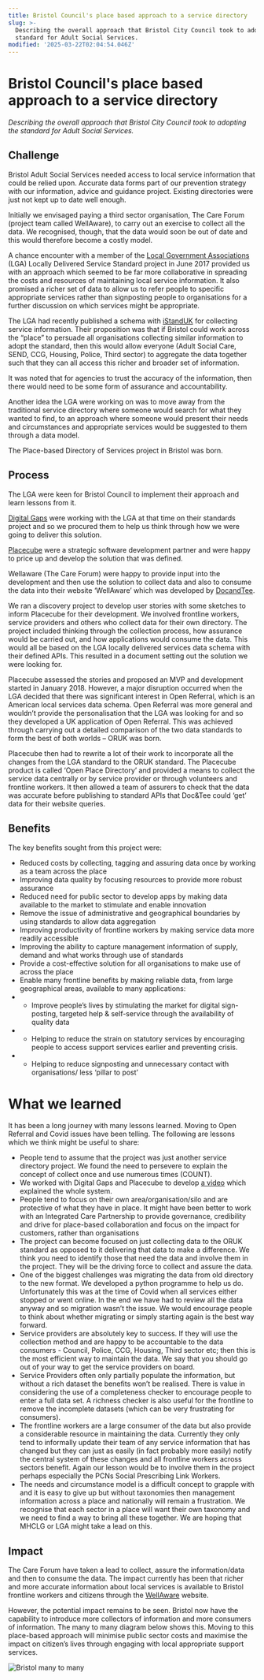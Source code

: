 ```yaml
---
title: Bristol Council's place based approach to a service directory
slug: >-
  Describing the overall approach that Bristol City Council took to adopting the
  standard for Adult Social Services.
modified: '2025-03-22T02:04:54.046Z'
---
```


# Bristol Council's place based approach to a service directory

_Describing the overall approach that Bristol City Council took to adopting the standard for Adult Social Services._

## Challenge

Bristol Adult Social Services needed access to local service information that could be relied upon. Accurate data forms part of our prevention strategy with our information, advice and guidance project. Existing directories were just not kept up to date well enough.

Initially we envisaged paying a third sector organisation, The Care Forum (project team called WellAware), to carry out an exercise to collect all the data. We recognised, though, that the data would soon be out of date and this would therefore become a costly model.

A chance encounter with a member of the [Local Government Associations](https://www.local.gov.uk) (LGA) Locally Delivered Service Standard project in June 2017 provided us with an approach which seemed to be far more collaborative in spreading the costs and resources of maintaining local service information. It also promised a richer set of data to allow us to refer people to specific appropriate services rather than signposting people to organisations for a further discussion on which services might be appropriate.

The LGA had recently published a schema with [iStandUK](https://istanduk.org/) for collecting service information. Their proposition was that if Bristol could work across the “place” to persuade all organisations collecting similar information to adopt the standard, then this would allow everyone (Adult Social Care, SEND, CCG, Housing, Police, Third sector) to aggregate the data together such that they can all access this richer and broader set of information.

It was noted that for agencies to trust the accuracy of the information, then there would need to be some form of assurance and accountability.

Another idea the LGA were working on was to move away from the traditional service directory where someone would search for what they wanted to find, to an approach where someone would present their needs and circumstances and appropriate services would be suggested to them through a data model.

The Place-based Directory of Services project in Bristol was born.

## Process

The LGA were keen for Bristol Council to implement their approach and learn lessons from it.

[Digital Gaps](https://digitalgaps.co.uk/) were working with the LGA at that time on their standards project and so we procured them to help us think through how we were going to deliver this solution.

[Placecube](https://www.placecube.com/platforms/open-place-directory/) were a strategic software development partner and were happy to price up and develop the solution that was defined.

Wellaware (The Care Forum) were happy to provide input into the development and then use the solution to collect data and also to consume the data into their website ‘WellAware’ which was developed by [DocandTee](https://www.docandtee.com/).

We ran a discovery project to develop user stories with some sketches to inform Placecube for their development. We involved frontline workers, service providers and others who collect data for their own directory. The project included thinking through the collection process, how assurance would be carried out, and how applications would consume the data. This would all be based on the LGA locally delivered services data schema with their defined APIs. This resulted in a document setting out the solution we were looking for.

Placecube assessed the stories and proposed an MVP and development started in January 2018. However, a major disruption occurred when the LGA decided that there was significant interest in Open Referral, which is an American local services data schema. Open Referral was more general and wouldn’t provide the personalisation that the LGA was looking for and so they developed a UK application of Open Referral. This was achieved through carrying out a detailed comparison of the two data standards to form the best of both worlds – ORUK was born.

Placecube then had to rewrite a lot of their work to incorporate all the changes from the LGA standard to the ORUK standard. The Placecube product is called ‘Open Place Directory’ and provided a means to collect the service data centrally or by service provider or through volunteers and frontline workers. It then allowed a team of assurers to check that the data was accurate before publishing to standard APIs that Doc&Tee could ‘get’ data for their website queries.

## Benefits

The key benefits sought from this project were:

- Reduced costs by collecting, tagging and assuring data once by working as a team across the place
- Improving data quality by focusing resources to provide more robust assurance
- Reduced need for public sector to develop apps by making data available to the market to stimulate and enable innovation
- Remove the issue of administrative and geographical boundaries by using standards to allow data aggregation
- Improving productivity of frontline workers by making service data more readily accessible
- Improving the ability to capture management information of supply, demand and what works through use of standards
- Provide a cost-effective solution for all organisations to make use of across the place
- Enable many frontline benefits by making reliable data, from large geographical areas, available to many applications:
- - Improve people’s lives by stimulating the market for digital sign-posting, targeted help & self-service through the availability of quality data
- - Helping to reduce the strain on statutory services by encouraging people to access support services earlier and preventing crisis.
- - Helping to reduce signposting and unnecessary contact with organisations/ less ‘pillar to post’

# What we learned

It has been a long journey with many lessons learned. Moving to Open Referral and Covid issues have been telling. The following are lessons which we think might be useful to share:

- People tend to assume that the project was just another service directory project. We found the need to persevere to explain the concept of collect once and use numerous times (COUNT).
- We worked with Digital Gaps and Placecube to develop [a video](https://vimeo.com/371446959) which explained the whole system.
- People tend to focus on their own area/organisation/silo and are protective of what they have in place. It might have been better to work with an Integrated Care Partnership to provide governance, credibility and drive for place-based collaboration and focus on the impact for customers, rather than organisations
- The project can become focused on just collecting data to the ORUK standard as opposed to it delivering that data to make a difference. We think you need to identify those that need the data and involve them in the project. They will be the driving force to collect and assure the data.
- One of the biggest challenges was migrating the data from old directory to the new format. We developed a python programme to help us do. Unfortunately this was at the time of Covid when all services either stopped or went online. In the end we have had to review all the data anyway and so migration wasn’t the issue. We would encourage people to think about whether migrating or simply starting again is the best way forward.
- Service providers are absolutely key to success. If they will use the collection method and are happy to be accountable to the data consumers - Council, Police, CCG, Housing, Third sector etc; then this is the most efficient way to maintain the data. We say that you should go out of your way to get the service providers on board.
- Service Providers often only partially populate the information, but without a rich dataset the benefits won’t be realised. There is value in considering the use of a completeness checker to encourage people to enter a full data set. A richness checker is also useful for the frontline to remove the incomplete datasets (which can be very frustrating for consumers).
- The frontline workers are a large consumer of the data but also provide a considerable resource in maintaining the data. Currently they only tend to informally update their team of any service information that has changed but they can just as easily (in fact probably more easily) notify the central system of these changes and all frontline workers across sectors benefit. Again our lesson would be to involve them in the project perhaps especially the PCNs Social Prescribing Link Workers.
- The needs and circumstance model is a difficult concept to grapple with and it is easy to give up but without taxonomies then management information across a place and nationally will remain a frustration. We recognise that each sector in a place will want their own taxonomy and we need to find a way to bring all these together. We are hoping that MHCLG or LGA might take a lead on this.

## Impact

The Care Forum have taken a lead to collect, assure the information/data and then to consume the data. The impact currently has been that richer and more accurate information about local services is available to Bristol frontline workers and citizens through the [WellAware](https://www.wellaware.org.uk/) website.

However, the potential impact remains to be seen. Bristol now have the capability to introduce more collectors of information and more consumers of information. The many to many diagram below shows this. Moving to this place-based approach will minimise public sector costs and maximise the impact on citizen’s lives through engaging with local appropriate support services.

![Bristol many to many](/updates/bristol_many_to_many.png 'Bristol many to many')

